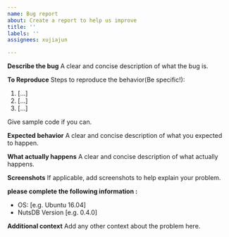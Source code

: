 ```yaml
---
name: Bug report
about: Create a report to help us improve
title: ''
labels: ''
assignees: xujiajun

---
```


**Describe the bug**
A clear and concise description of what the bug is.

**To Reproduce**
Steps to reproduce the behavior(Be specific!):
1.   [...]
2.  [...]
3.  [...]

Give sample code if you can.

**Expected behavior**
A clear and concise description of what you expected to happen.

**What actually happens**
A clear and concise description of what actually happens.

**Screenshots**
If applicable, add screenshots to help explain your problem.

**please complete the following information :**
 - OS: [e.g. Ubuntu 16.04]
 - NutsDB Version [e.g. 0.4.0]

**Additional context**
Add any other context about the problem here.
